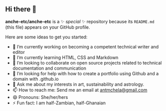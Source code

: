 ## Hi there 👋


**anche-etc/anche-etc** is a ✨ _special_ ✨ repository because its `README.md` (this file) appears on your GitHub profile.

Here are some ideas to get you started:

- 🔭 I’m currently working on becoming a competent technical writer and editor
- 🌱 I’m currently learning HTML, CSS and Markdown
- 👯 I’m looking to collaborate on open source projects related to technical documentation and communication
- 🤔 I’m looking for help with how to create a portfolio using Github and a domain with .github.io
- 💬 Ask me about my interests in art, sustainability and astrology.
- 📫 How to reach me: Send me an email at antmchela@gmail.com
- 😄 Pronouns: She/her/hers
- ⚡ Fun fact: I am half-Zambian, half-Ghanaian

